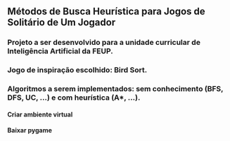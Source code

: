 ## Métodos de Busca Heurística para Jogos de Solitário de Um Jogador

### Projeto a ser desenvolvido para a unidade curricular de Inteligência Artificial da FEUP.
### Jogo de inspiração escolhido: Bird Sort.
### Algoritmos a serem implementados: sem conhecimento (BFS, DFS, UC, ...) e com heurística (A*, ...).

#### Criar ambiente virtual
#### Baixar pygame 

